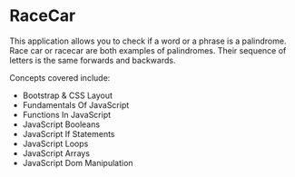 # RaceCar
This application allows you to check if a word or a phrase is a palindrome. Race car or racecar are both examples of palindromes. Their sequence of letters is the same forwards and backwards.

Concepts covered include:
- Bootstrap & CSS Layout 
- Fundamentals Of JavaScript 
- Functions In JavaScript 
- JavaScript Booleans 
- JavaScript If Statements 
- JavaScript Loops 
- JavaScript Arrays 
- JavaScript Dom Manipulation
